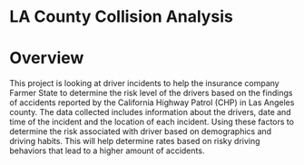 # LA County Collision Analysis

# Overview
This project is looking at driver incidents to help the insurance company Farmer State to determine the risk level of the drivers based on the findings of accidents reported by the California Highway Patrol (CHP) in Las Angeles county.  The data collected includes information about the drivers, date and time of the incident and the location of each incident.  Using these factors to determine the risk associated with driver based on demographics and driving habits.  This will help determine rates based on risky driving behaviors that lead to a higher amount of accidents.  

